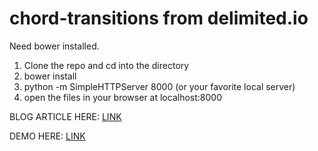 chord-transitions from delimited.io
=================

Need bower installed.

1. Clone the repo and cd into the directory
3. bower install
4. python -m SimpleHTTPServer 8000 (or your favorite local server)
5. open the files in your browser at localhost:8000

BLOG ARTICLE HERE: <a href="http://www.delimited.io/blog/2014/11/18/interactive-chord-diagrams-in-d3">LINK</a>

DEMO HERE: <a href="http://projects.delimited.io/experiments/chord-transitions/demos/trade.html">LINK</a>
